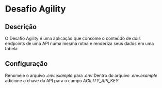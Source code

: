 # Desafio Agility

## Descrição

O Desafio Agility é uma aplicação que consome o conteúdo de dois endpoints de uma API numa mesma rotna e renderiza seus dados em uma tabela

## Configuração

Renomeie o arquivo _.env.example_ para _.env_
Dentro do arquivo _.env.example_ adicione a chave da API para o campo _AGILITY_API_KEY_ 
